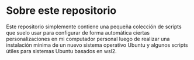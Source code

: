 # Sobre este repositorio

Este repositorio simplemente contiene una pequeña colección de scripts que suelo usar para configurar de forma automática ciertas personalizaciones en mi computador personal luego de realizar una instalación mínima de un nuevo sistema operativo Ubuntu y algunos scripts útiles para sistemas Ubuntu basados en wsl2.

<br>

